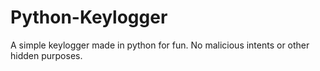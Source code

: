 # Python-Keylogger
A simple keylogger made in python for fun. No malicious intents or other hidden purposes.
